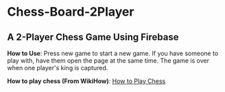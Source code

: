 # Chess-Board-2Player
## A 2-Player Chess Game Using Firebase

**How to Use**: Press new game to start a new game. If you have someone to play with, have them open the page at the same time. The game is over when one player's king is captured.

**How to play chess (From WikiHow)**: [How to Play Chess](https://www.wikihow.com/Play-Chess)
